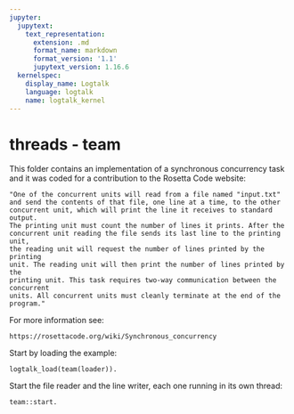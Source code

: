 ```yaml
---
jupyter:
  jupytext:
    text_representation:
      extension: .md
      format_name: markdown
      format_version: '1.1'
      jupytext_version: 1.16.6
  kernelspec:
    display_name: Logtalk
    language: logtalk
    name: logtalk_kernel
---
```


<!--
________________________________________________________________________

This file is part of Logtalk <https://logtalk.org/>  
SPDX-FileCopyrightText: 1998-2025 Paulo Moura <pmoura@logtalk.org>  
SPDX-License-Identifier: Apache-2.0

Licensed under the Apache License, Version 2.0 (the "License");
you may not use this file except in compliance with the License.
You may obtain a copy of the License at

    http://www.apache.org/licenses/LICENSE-2.0

Unless required by applicable law or agreed to in writing, software
distributed under the License is distributed on an "AS IS" BASIS,
WITHOUT WARRANTIES OR CONDITIONS OF ANY KIND, either express or implied.
See the License for the specific language governing permissions and
limitations under the License.
________________________________________________________________________
-->

# threads - team

This folder contains an implementation of a synchronous concurrency task
and it was coded for a contribution to the Rosetta Code website:

	"One of the concurrent units will read from a file named "input.txt"
	and send the contents of that file, one line at a time, to the other
	concurrent unit, which will print the line it receives to standard output.
	The printing unit must count the number of lines it prints. After the 
	concurrent unit reading the file sends its last line to the printing unit,
	the reading unit will request the number of lines printed by the printing
	unit. The reading unit will then print the number of lines printed by the
	printing unit. This task requires two-way communication between the concurrent
	units. All concurrent units must cleanly terminate at the end of the program."

For more information see:

	https://rosettacode.org/wiki/Synchronous_concurrency

Start by loading the example:

```logtalk
logtalk_load(team(loader)).
```

Start the file reader and the line writer, each one running in its own thread:

```logtalk
team::start.
```

<!--
a(0)
a(1)
a(2)
a(3)
a(4)
a(5)
a(6)
a(7)
a(8)
a(9)
Number of lines: 10

true.
-->
